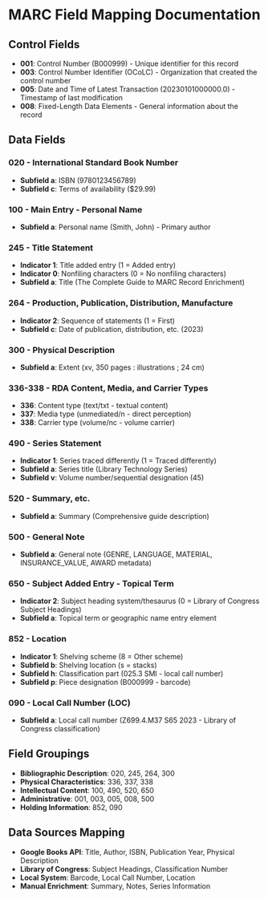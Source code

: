 # MARC Field Mapping Documentation

## Control Fields
- **001**: Control Number (B000999) - Unique identifier for this record
- **003**: Control Number Identifier (OCoLC) - Organization that created the control number
- **005**: Date and Time of Latest Transaction (20230101000000.0) - Timestamp of last modification
- **008**: Fixed-Length Data Elements - General information about the record

## Data Fields
### 020 - International Standard Book Number
- **Subfield a**: ISBN (9780123456789)
- **Subfield c**: Terms of availability ($29.99)

### 100 - Main Entry - Personal Name
- **Subfield a**: Personal name (Smith, John) - Primary author

### 245 - Title Statement
- **Indicator 1**: Title added entry (1 = Added entry)
- **Indicator 0**: Nonfiling characters (0 = No nonfiling characters)
- **Subfield a**: Title (The Complete Guide to MARC Record Enrichment)

### 264 - Production, Publication, Distribution, Manufacture
- **Indicator 2**: Sequence of statements (1 = First)
- **Subfield c**: Date of publication, distribution, etc. (2023)

### 300 - Physical Description
- **Subfield a**: Extent (xv, 350 pages : illustrations ; 24 cm)

### 336-338 - RDA Content, Media, and Carrier Types
- **336**: Content type (text/txt - textual content)
- **337**: Media type (unmediated/n - direct perception)
- **338**: Carrier type (volume/nc - volume carrier)

### 490 - Series Statement
- **Indicator 1**: Series traced differently (1 = Traced differently)
- **Subfield a**: Series title (Library Technology Series)
- **Subfield v**: Volume number/sequential designation (45)

### 520 - Summary, etc.
- **Subfield a**: Summary (Comprehensive guide description)

### 500 - General Note
- **Subfield a**: General note (GENRE, LANGUAGE, MATERIAL, INSURANCE_VALUE, AWARD metadata)

### 650 - Subject Added Entry - Topical Term
- **Indicator 2**: Subject heading system/thesaurus (0 = Library of Congress Subject Headings)
- **Subfield a**: Topical term or geographic name entry element

### 852 - Location
- **Indicator 1**: Shelving scheme (8 = Other scheme)
- **Subfield b**: Shelving location (s = stacks)
- **Subfield h**: Classification part (025.3 SMI - local call number)
- **Subfield p**: Piece designation (B000999 - barcode)

### 090 - Local Call Number (LOC)
- **Subfield a**: Local call number (Z699.4.M37 S65 2023 - Library of Congress classification)

## Field Groupings
- **Bibliographic Description**: 020, 245, 264, 300
- **Physical Characteristics**: 336, 337, 338  
- **Intellectual Content**: 100, 490, 520, 650
- **Administrative**: 001, 003, 005, 008, 500
- **Holding Information**: 852, 090

## Data Sources Mapping
- **Google Books API**: Title, Author, ISBN, Publication Year, Physical Description
- **Library of Congress**: Subject Headings, Classification Number
- **Local System**: Barcode, Local Call Number, Location
- **Manual Enrichment**: Summary, Notes, Series Information
